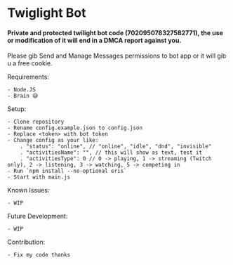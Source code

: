 # Twiglight Bot

#### **Private and protected twilight bot code (702095078327582771), the use or modification of it will end in a DMCA report against you.**

Please gib Send and Manage Messages permissions to bot app or it will gib u a free cookie.

Requirements:

    - Node.JS
    - Brain 😅

Setup:

    - Clone repository
    - Rename config.example.json to config.json
    - Replace <token> with bot token
    - Change config as your like:
        . "status": "online", // "online", "idle", "dnd", "invisible"
        . "activitiesName": "", // this will show as text, test it
        . "activitiesType": 0 // 0 -> playing, 1 -> streaming (Twitch only), 2 -> listening, 3 -> watching, 5 -> competing in
    - Run `npm install --no-optional eris`
    - Start with main.js

Known Issues:

    - WIP

Future Development:

    - WIP

Contribution:

    - Fix my code thanks
